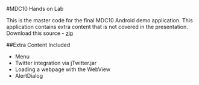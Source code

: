 #MDC10 Hands on Lab

This is the master code for the final MDC10 Android demo application. This application contains extra content that is not covered in the presentation. 
Download this source - [zip](http://github.com/donnfelker/mdc10/zipball/master)

##Extra Content Included
* Menu
* Twitter integration via jTwitter.jar
* Loading a webpage with the WebView
* AlertDialog
